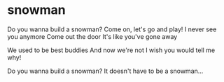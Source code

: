 # snowman
Do you wanna build a snowman?
Come on, let's go and play!
I never see you anymore
Come out the door
It's like you've gone away

We used to be best buddies
And now we're not
I wish you would tell me why!

Do you wanna build a snowman?
It doesn't have to be a snowman...
